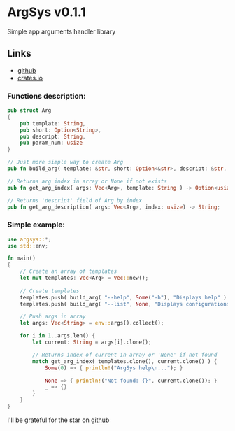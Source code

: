 # ArgSys v0.1.1

Simple app arguments handler library

## Links
- [github](https://github.com/egevtech/argsys)
- [crates.io](https://crates.io/crates/argsys)


### Functions description:
``` rust
pub struct Arg 
{
    pub template: String,
    pub short: Option<String>,
    pub descript: String,
    pub param_num: usize
}

// Just more simple way to create Arg
pub fn build_arg( template: &str, short: Option<&str>, descript: &str, param_num: usize ) -> Arg;

// Returns arg index in array or None if not exists
pub fn get_arg_index( args: Vec<Arg>, template: String ) -> Option<usize>;

// Returns 'descript' field of Arg by index
pub fn get_arg_description( args: Vec<Arg>, index: usize) -> String;
```

### Simple example:
``` rust
use argsys::*;
use std::env;

fn main() 
{
    // Create an array of templates
    let mut templates: Vec<Arg> = Vec::new();
    
    // Create templates
    templates.push( build_arg( "--help", Some("-h"), "Displays help" ) );
    templates.push( build_arg( "--list", None, "Displays configurations") );

    // Push args in array
    let args: Vec<String> = env::args().collect();

    for i in 1..args.len() {
        let current: String = args[i].clone();

        // Returns index of current in array or 'None' if not found
        match get_arg_index( templates.clone(), current.clone() ) {
            Some(0) => { println!("ArgSys help\n..."); }

            None => { println!("Not found: {}", current.clone()); }
            _ => {} 
        }
    }
}
```

I'll be grateful for the star on [github](https://github.com/egevtech/argsys)